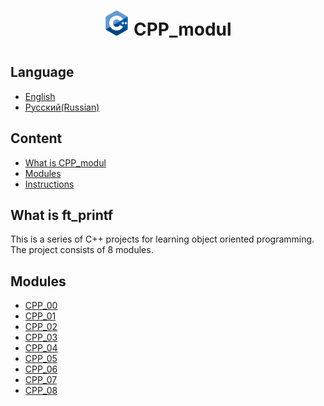<h1 align="center">
  <img src="https://github.com/devicons/devicon/blob/master/icons/cplusplus/cplusplus-original.svg" width="40px"/> CPP_modul
</h1>

<h1>
  
</h1>

## Language
* [English](#Content)
* [Русский(Russian)](#Содержание)

## Content
* [What is CPP_modul](#What-is-CPP_modul)
* [Modules](Modules)
* [Instructions](#Instructions)

## What is ft_printf

This is a series of C++ projects for learning object oriented programming. The project consists of 8 modules.

## Modules

* [CPP_00]()
* [CPP_01]()
* [CPP_02]()
* [CPP_03]()
* [CPP_04]()
* [CPP_05]()
* [CPP_06]()
* [CPP_07]()
* [CPP_08]()

## 
